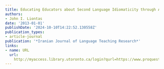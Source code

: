 ```yaml
---
title: Educating Educators about Second Language Idiomaticity through Action Research
authors:
- John I. Liontas
date: '2013-01-01'
publishDate: '2024-10-10T14:22:52.130558Z'
publication_types:
- article-journal
publication: '*Iranian Journal of Language Teaching Research*'
links:
- name: URL
  url: 
    http://myaccess.library.utoronto.ca/login?qurl=https://www.proquest.com/docview/1895986104?accountid=14771&bdid=38382&_bd=8iAtdLLC%2BfjSTxgtMK0%2BUicirlw%3D
---
```

